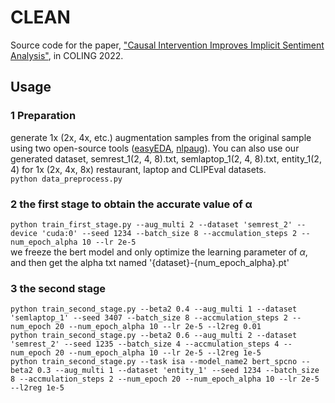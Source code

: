 # CLEAN

Source code for the paper, ["Causal Intervention Improves Implicit Sentiment Analysis"](https://arxiv.org/pdf/2208.09329.pdf), in COLING 2022.
## Usage
### 1 Preparation
generate 1x (2x, 4x, etc.) augmentation samples from the original sample using two open-source tools ([easyEDA](https://github.com/jasonwei20/eda_nlp), [nlpaug](https://github.com/makcedward/nlpaug)). You can also use our generated dataset, semrest_1(2, 4, 8).txt, semlaptop_1(2, 4, 8).txt, entity_1(2, 4) for 1x (2x, 4x, 8x) restaurant, laptop and CLIPEval datasets.  
`python data_preprocess.py`
### 2 the first stage to obtain the accurate value of α
`python train_first_stage.py --aug_multi 2 --dataset 'semrest_2' --device 'cuda:0' --seed 1234 --batch_size 8 --accmulation_steps 2 --num_epoch_alpha 10 --lr 2e-5`  
we freeze the bert model and only optimize the learning parameter of $\alpha$, and then get the alpha txt named '{dataset}-{num_epoch_alpha}.pt'
### 3 the second stage
`python train_second_stage.py --beta2 0.4 --aug_multi 1 --dataset 'semlaptop_1' --seed 3407 --batch_size 8 --accmulation_steps 2 --num_epoch 20 --num_epoch_alpha 10 --lr 2e-5 --l2reg 0.01`  
`python train_second_stage.py --beta2 0.6 --aug_multi 2 --dataset 'semrest_2' --seed 1235 --batch_size 4 --accmulation_steps 4 --num_epoch 20 --num_epoch_alpha 10 --lr 2e-5 --l2reg 1e-5`  
`python train_second_stage.py --task isa --model_name2 bert_spcno --beta2 0.3 --aug_multi 1 --dataset 'entity_1' --seed 1234 --batch_size 8 --accmulation_steps 2 --num_epoch 20 --num_epoch_alpha 10 --lr 2e-5 --l2reg 1e-5`  

